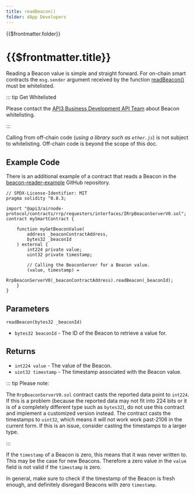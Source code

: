 ```yaml
---
title: readBeacon()
folder: dApp Developers
---
```


<TitleSpan>{{$frontmatter.folder}}</TitleSpan>

# {{$frontmatter.title}}

<VersionWarning/>

<TocHeader />
<TOC class="table-of-contents" :include-level="[2,3]" />

Reading a Beacon value is simple and straight forward. For on-chain smart
contracts the `msg.sender` argument received by the function
[readBeacon()](https://github.com/api3dao/airnode/blob/v0.6/packages/airnode-protocol/contracts/rrp/requesters/RrpBeaconServerV0.sol#L173-L195)
must be whitelisted.

::: tip Get Whitelisted

Please contact the
[API3 Business Development API Team](https://api3dao.typeform.com/to/O1Uvxc8m)
about Beacon whitelisting.

:::

Calling from off-chain code (_using a library such as `ether.js`_) is not
subject to whitelisting. Off-chain code is beyond the scope of this doc.

## Example Code

There is an additional example of a contract that reads a Beacon in the
[beacon-reader-example](https://github.com/api3dao/beacon-reader-example/blob/main/contracts/BeaconReaderExample.sol)
GitHub repository.

```solidity
// SPDX-License-Identifier: MIT
pragma solidity ^0.8.3;

import "@api3/airnode-protocol/contracts/rrp/requesters/interfaces/IRrpBeaconServerV0.sol";
contract mySmartContract {

    function myGetBeaconValue(
        address _beaconContractAddress,
        bytes32 _beaconId
    ) external {
        int224 private value;
        uint32 private timestamp;

        // Calling the BeaconServer for a Beacon value.
        (value, timestamp) =
            RrpBeaconServerV0(_beaconContractAddress).readBeacon(_beaconId);
    }
}
```

## Parameters

`readBeacon(bytes32 _beaconId)`

- `bytes32 beaconId` - The ID of the Beacon to retrieve a value for.

## Returns

- `int224 value` - The value of the Beacon.
- `uint32 timestamp` - The timestamp associated with the Beacon value.

::: tip Please note:

The `RrpBeaconServerV0.sol` contract casts the reported data point to `int224`.
If this is a problem (because the reported data may not fit into 224 bits or it
is of a completely different type such as `bytes32`), do not use this contract
and implement a customized version instead. The contract casts the timestamps to
`uint32`, which means it will not work work past-2106 in the current form. If
this is an issue, consider casting the timestamps to a larger type.

:::

If the `timestamp` of a Beacon is zero, this means that it was never written to.
This may be the case for new Beacons. Therefore a zero value in the `value`
field is not valid if the `timestamp` is zero.

In general, make sure to check if the timestamp of the Beacon is fresh enough,
and definitely disregard Beacons with zero `timestamp`.
